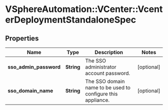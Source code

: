# VSphereAutomation::VCenter::VcenterDeploymentStandaloneSpec

## Properties
Name | Type | Description | Notes
------------ | ------------- | ------------- | -------------
**sso_admin_password** | **String** | The SSO administrator account password. | [optional] 
**sso_domain_name** | **String** | The SSO domain name to be used to configure this appliance. | [optional] 


